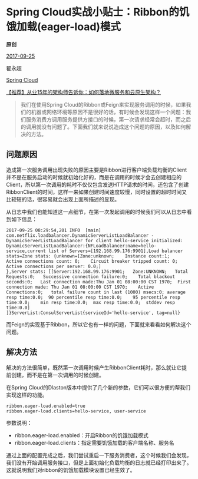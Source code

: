 # Spring Cloud实战小贴士：Ribbon的饥饿加载(eager-load)模式

**原创**

 [2017-09-25](https://blog.didispace.com/spring-cloud-tips-ribbon-eager/)

 翟永超

 [Spring Cloud](https://blog.didispace.com/categories/Spring-Cloud/)

[【推荐】从业15年的架构师告诉你：如何落地微服务和云原生架构？](https://blog.didispace.com/how-to-implement-microservice-and-cloud-native-architecture/)

> 我们在使用Spring Cloud的Ribbon或Feign来实现服务调用的时候，如果我们的机器或网络环境等原因不是很好的话，有时候会发现这样一个问题：我们服务消费方调用服务提供方接口的时候，第一次请求经常会超时，而之后的调用就没有问题了。下面我们就来说说造成这个问题的原因，以及如何解决的方法。

## 问题原因

造成第一次服务调用出现失败的原因主要是Ribbon进行客户端负载均衡的Client并不是在服务启动的时候就初始化好的，而是在调用的时候才会去创建相应的Client，所以第一次调用的耗时不仅仅包含发送HTTP请求的时间，还包含了创建RibbonClient的时间，这样一来如果创建时间速度较慢，同时设置的超时时间又比较短的话，很容易就会出现上面所描述的显现。

从日志中我们也能知道这一点细节，在第一次发起调用的时候我们可以从日志中看到如下信息：

```
2017-09-25 08:29:54,201 INFO  [main] com.netflix.loadbalancer.DynamicServerListLoadBalancer - DynamicServerListLoadBalancer for client hello-service initialized: DynamicServerListLoadBalancer:{NFLoadBalancer:name=hello-service,current list of Servers=[192.168.99.176:9901],Load balancer stats=Zone stats: {unknown=[Zone:unknown;	Instance count:1;	Active connections count: 0;	Circuit breaker tripped count: 0;	Active connections per server: 0.0;]
},Server stats: [[Server:192.168.99.176:9901;	Zone:UNKNOWN;	Total Requests:0;	Successive connection failure:0;	Total blackout seconds:0;	Last connection made:Thu Jan 01 08:00:00 CST 1970;	First connection made: Thu Jan 01 08:00:00 CST 1970;	Active Connections:0;	total failure count in last (1000) msecs:0;	average resp time:0.0;	90 percentile resp time:0.0;	95 percentile resp time:0.0;	min resp time:0.0;	max resp time:0.0;	stddev resp time:0.0]
]}ServerList:ConsulServerList{serviceId='hello-service', tag=null}
```

而Feign的实现基于Ribbon，所以它也有一样的问题，下面就来看看如何解决这个问题。

## 解决方法

解决的方法很简单，既然第一次调用时候产生RibbonClient耗时，那么就让它提前创建，而不是在第一次调用的时候创建。

在Spring Cloud的Dlaston版本中提供了几个新的参数，它们可以很方便的帮我们实现这样的功能。

```
ribbon.eager-load.enabled=true
ribbon.eager-load.clients=hello-service, user-service
```

参数说明：

- ribbon.eager-load.enabled：开启Ribbon的饥饿加载模式
- ribbon.eager-load.clients：指定需要饥饿加载的客户端名称、服务名

通过上面的配置完成之后，我们尝试重启一下服务消费者，这个时候我们会发现，我们没有开始调用服务接口，但是上面初始化负载均衡的日志就已经打印出来了。这就说明我们对ribbon的饥饿加载模块设置已经生效了。